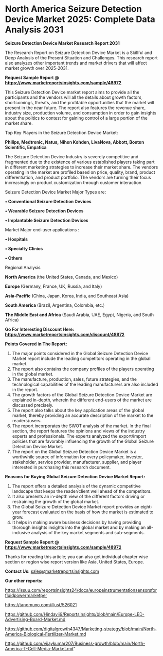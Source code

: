 # North America Seizure Detection Device Market 2025: Complete Data Analysis 2031

<strong>Seizure Detection Device Market Research Report 2031</strong>

The Research Report on Seizure Detection Device Market is a Skillful and Deep Analysis of the Present Situation and Challenges. This research report also analyzes other important trends and market drivers that will affect market growth over 2025-2031.

<strong>Request Sample Report @ <a href=https://www.marketreportsinsights.com/sample/48972>https://www.marketreportsinsights.com/sample/48972</a></strong>

This Seizure Detection Device market report aims to provide all the participants and the vendors will all the details about growth factors, shortcomings, threats, and the profitable opportunities that the market will present in the near future. The report also features the revenue share, industry size, production volume, and consumption in order to gain insights about the politics to contest for gaining control of a large portion of the market share.

Top Key Players in the Seizure Detection Device Market:

<strong>Philips, Medtronic, Natus, Nihon Kohden, LivaNova, Abbott, Boston Scientific, Empatica</strong>

The Seizure Detection Device Industry is severely competitive and fragmented due to the existence of various established players taking part in different marketing strategies to increase their market share. The vendors operating in the market are profiled based on price, quality, brand, product differentiation, and product portfolio. The vendors are turning their focus increasingly on product customization through customer interaction.

Seizure Detection Device Market Major Types are:

<strong>•  Conventional Seizure Detection Devices

•  Wearable Seizure Detection Devices

•  Implantable Seizure Detection Devices</strong>

Market Major end-user applications :

<strong>•  Hospitals

•  Specialty Clinics

•  Others</strong>

Regional Analysis

</u><strong><b>North America</b></strong> (the United States, Canada, and Mexico)

<strong><b>Europe </b></strong>(Germany, France, UK, Russia, and Italy)

<strong><b>Asia-Pacific</b></strong> (China, Japan, Korea, India, and Southeast Asia)

<strong><b>South America</b></strong> (Brazil, Argentina, Colombia, etc.)

<strong><b>The Middle East and Africa</b></strong> (Saudi Arabia, UAE, Egypt, Nigeria, and South Africa)

<strong>Go For Interesting Discount Here: <a href=https://www.marketreportsinsights.com/discount/48972>https://www.marketreportsinsights.com/discount/48972</a></strong>

<strong>Points Covered in The Report:</strong>
<ol>
  <li>The major points considered in the Global Seizure Detection Device Market report include the leading competitors operating in the global market.</li>
  <li>The report also contains the company profiles of the players operating in the global market.</li>
  <li>The manufacture, production, sales, future strategies, and the technological capabilities of the leading manufacturers are also included in the report.</li>
  <li>The growth factors of the Global Seizure Detection Device Market are explained in-depth, wherein the different end-users of the market are discussed precisely.</li>
  <li>The report also talks about the key application areas of the global market, thereby providing an accurate description of the market to the readers/users.</li>
  <li>The report incorporates the SWOT analysis of the market. In the final section, the report features the opinions and views of the industry experts and professionals. The experts analyzed the export/import policies that are favorably influencing the growth of the Global Seizure Detection Device Market.</li>
  <li>The report on the Global Seizure Detection Device Market is a worthwhile source of information for every policymaker, investor, stakeholder, service provider, manufacturer, supplier, and player interested in purchasing this research document.</li>
</ol>
<strong>Reasons for Buying Global Seizure Detection Device Market Report:</strong>

<ol>
  <li>The report offers a detailed analysis of the dynamic competitive landscape that keeps the reader/client well ahead of the competitors.</li>
  <li>It also presents an in-depth view of the different factors driving or restraining the growth of the global market.</li>
  <li>The Global Seizure Detection Device Market report provides an eight-year forecast evaluated on the basis of how the market is estimated to grow.</li>
  <li>It helps in making aware business decisions by having providing thorough insights insights into the global market and by making an all-inclusive analysis of the key market segments and sub-segments.</li>
</ol>
<strong>Request Sample Report @ <a href=https://www.marketreportsinsights.com/sample/48972>https://www.marketreportsinsights.com/sample/48972</a></strong>


Thanks for reading this article; you can also get individual chapter wise section or region wise report version like Asia, United States, Europe.

<strong>Contact Us:</strong>
sales@marketreportsinsights.com

<strong>Our other reports:</strong>

<a href=https://issuu.com/reportsinsights24/docs/europeinstrumentationsensorsforfluidpowermarketper>https://issuu.com/reportsinsights24/docs/europeinstrumentationsensorsforfluidpowermarketper</a>

<a href=https://tanomuno.com/illust/526021>https://tanomuno.com/illust/526021</a>

<a href=https://github.com/Hindavii9/Reportsinsights/blob/main/Europe-LED-Advertising-Board-Market.md>https://github.com/Hindavii9/Reportsinsights/blob/main/Europe-LED-Advertising-Board-Market.md</a>

<a href=https://github.com/digitalgrowth4347/Marketing-strategy/blob/main/North-America-Biological-Fertilizer-Market.md>https://github.com/digitalgrowth4347/Marketing-strategy/blob/main/North-America-Biological-Fertilizer-Market.md</a>

<a href=https://github.com/vijaykumar207/Business-growth/blob/main/North-America-T-Cell-Media-Market.md>https://github.com/vijaykumar207/Business-growth/blob/main/North-America-T-Cell-Media-Market.md</a>"

